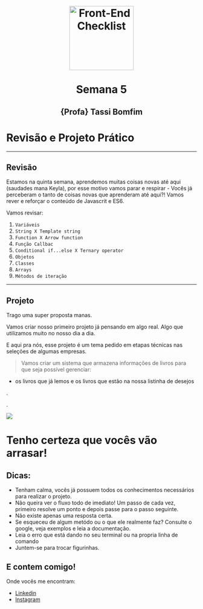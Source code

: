 <h1 align="center">
  <br>
  <img src="Img/web-development.png" alt="Front-End Checklist" width="170">
  <br>
    <br>
        Semana 5
  <br>
</h1>
<h2 align="center">
  <p align="center">{Profa} Tassi Bomfim <p>
</h2>

# Revisão e Projeto Prático




---

## Revisão

Estamos na quinta semana, aprendemos muitas coisas novas até aqui (saudades mana Keyla), por esse motivo vamos parar e respirar - Vocês já perceberam o tanto de coisas novas que aprenderam até aqui?! Vamos rever e reforçar o conteúdo de Javascrit e ES6.

Vamos revisar:

1. `Variáveis`
2. `String X Template string`
3. `Function X Arrow function`
4. `Função Callbac`
5. `Conditional if...else X Ternary operator`
6. `Objetos`
7. `Classes`
8. `Arrays`
9. `Métodos de iteração`

---

## Projeto

Trago uma super proposta manas. 

Vamos criar nosso primeiro projeto já pensando em algo real.  Algo que utilizamos muito no nosso dia a dia.

E aqui pra nós, esse projeto é um tema pedido em etapas técnicas nas seleções de algumas empresas. 


> Vamos criar um sistema que armazena informações de livros para que seja possível gerenciar:
  - os livros que já lemos e os livros que estão na nossa listinha de desejos
 


.

.

 

<img src="./Img/metodos.gif" />








# Tenho certeza que vocês vão arrasar! 

## Dicas: 

- Tenham calma, vocês já possuem todos os conhecimentos necessários para realizar o projeto.
- Não queira ver o fluxo todo de imediato! Um passo de cada vez, primeiro resolve um ponto e depois passe para o passo seguinte.
- Não existe apenas uma resposta certa.
- Se esqueceu de algum metódo ou o que ele realmente faz? Consulte o google, veja exemplos e leia a documentação.
- Leia o erro que está dando no seu terminal ou na propria linha de comando 
- Juntem-se para trocar figurinhas.



##  E contem comigo! 
  Onde vocês me encontram:
  - [Linkedin](https://www.linkedin.com/in/tassilabomfim/)
  - [Instagram](https://www.instagram.com/tassilabomfim/)

